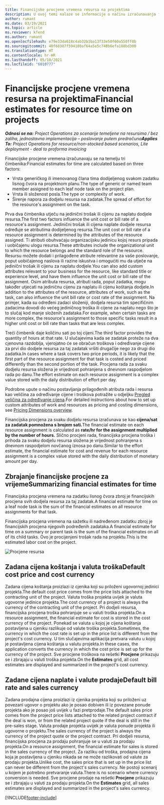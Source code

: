 ```yaml
---
title: Financijske procjene vremena resursa na projektima
description: U ovoj temi nalaze se informacije o načinu izračunavanja financijskih procjena vremena.
author: rumant
ms.date: 03/19/2021
ms.topic: article
ms.reviewer: kfend
ms.author: rumant
ms.openlocfilehash: e79e33da618c4ab32b1ba13f33e50f60a550ff0b
ms.sourcegitcommit: 40f68387f594180af64a5e5c748b6efa188bd300
ms.translationtype: HT
ms.contentlocale: hr-HR
ms.lasthandoff: 05/10/2021
ms.locfileid: "6010777"
---
```

# <a name="financial-estimates-for-resource-time-on-projects"></a><span data-ttu-id="36823-103">Financijske procjene vremena resursa na projektima</span><span class="sxs-lookup"><span data-stu-id="36823-103">Financial estimates for resource time on projects</span></span>

<span data-ttu-id="36823-104">_**Odnosi se na:** Project Operations za scenarije temeljene na resursima / bez zaliha, jednostavna implementacija – poslovanje putem predračuna_</span><span class="sxs-lookup"><span data-stu-id="36823-104">_**Applies To:** Project Operations for resource/non-stocked based scenarios, Lite deployment - deal to proforma invoicing_</span></span>

<span data-ttu-id="36823-105">Financijske procjene vremena izračunavaju se na temelju tri čimbenika:</span><span class="sxs-lookup"><span data-stu-id="36823-105">Financial estimates for time are calculated based on three factors:</span></span> 

- <span data-ttu-id="36823-106">Vrsta generičkog ili imenovanog člana tima dodijeljenog svakom zadatku lisnog čvora na projektnom planu.</span><span class="sxs-lookup"><span data-stu-id="36823-106">The type of generic or named team member assigned to each leaf node task on the project plan.</span></span> 
- <span data-ttu-id="36823-107">Vrsta ili složenost posla.</span><span class="sxs-lookup"><span data-stu-id="36823-107">The type or complexity of work.</span></span>
- <span data-ttu-id="36823-108">Širenje napora za dodjelu resursa na zadatak.</span><span class="sxs-lookup"><span data-stu-id="36823-108">The spread of effort for the resource's assignment on the task.</span></span> 

<span data-ttu-id="36823-109">Prva dva čimbenika utječu na jedinični trošak ili cijenu za naplatu dodjele resursa.</span><span class="sxs-lookup"><span data-stu-id="36823-109">The first two factors influence the unit cost or bill rate of a resource's assignment.</span></span> <span data-ttu-id="36823-110">Jedinični trošak ili cijena naplate dodjele resursa određuje se atributima dodijeljenog resursa.</span><span class="sxs-lookup"><span data-stu-id="36823-110">The unit cost or bill rate of a resource assignment is determined by the attributes of the resource assigned.</span></span> <span data-ttu-id="36823-111">Ti atributi obuhvaćaju organizacijsku jedinicu kojoj resurs pripada i uobičajenu ulogu resursa.</span><span class="sxs-lookup"><span data-stu-id="36823-111">These attributes include the organizational unit to which the resource belongs and the standard role of the resource.</span></span> <span data-ttu-id="36823-112">Resursu možete dodati i prilagođene atribute relevantne za vaše poslovanje, poput uobičajenog naslova ili razine iskustva i omogućiti mu da utječe na jedinični trošak ili cijenu za naplatu dodjele.</span><span class="sxs-lookup"><span data-stu-id="36823-112">You can also add custom attributes relevant to your business for the resource, like standard title or experience level, and have them influence the unit cost or bill rate of the assignment.</span></span>
<span data-ttu-id="36823-113">Osim atributa resursa, atributi rada, poput zadatka, mogu također utjecati na jediničnu cijenu za naplatu ili cijenu koštanja dodjele.</span><span class="sxs-lookup"><span data-stu-id="36823-113">In addition to the attributes of the resource, attributes of work, such as the task, can also influence the unit bill rate or cost rate of the assignment.</span></span> <span data-ttu-id="36823-114">Na primjer, kada su određeni zadaci složeniji, dodjela resursa tim specifičnim zadacima dovodi do većeg jediničnog troška ili cijene za naplatu nego što je to slučaj kod manje složenih zadataka.</span><span class="sxs-lookup"><span data-stu-id="36823-114">For example, when certain tasks are more complex, the resource's assignment to those specific tasks result in a higher unit cost or bill rate than tasks that are less complex.</span></span>   

<span data-ttu-id="36823-115">Treći čimbenik daje količinu sati po toj cijeni.</span><span class="sxs-lookup"><span data-stu-id="36823-115">The third factor provides the quantity of hours at that rate.</span></span> <span data-ttu-id="36823-116">U slučajevima kada se zadatak proteže na dva cjenovna razdoblja, vjerojatno će se obračun troškova i određivanje cijene za prvi dio dodjele resursa za taj zadatak vršiti drugačije nego za drugi dio zadatka.</span><span class="sxs-lookup"><span data-stu-id="36823-116">In cases where a task covers two price periods, it is likely that the first part of the resource assignment for that task is costed and priced differently than the second portion of the task.</span></span> <span data-ttu-id="36823-117">Procjena rada za svaku dodjelu resursa složena je vrijednost pohranjena s dnevnom raspodjelom rada po danu.</span><span class="sxs-lookup"><span data-stu-id="36823-117">The effort estimate on each resource assignment is a complex value stored with the daily distribution of effort per day.</span></span>

<span data-ttu-id="36823-118">Podrobne upute o načinu postavljanja prilagođenih atributa rada i resursa kao veličina za određivanje cijene i troškova potražite u odjeljku [Pregled veličina za određivanje cijena](../pricing-costing/pricing-dimensions-overview.md).</span><span class="sxs-lookup"><span data-stu-id="36823-118">For detailed instructions about how to set up custom attributes of work and resources as pricing and costing dimensions, see [Pricing Dimensions overview](../pricing-costing/pricing-dimensions-overview.md).</span></span>

<span data-ttu-id="36823-119">Financijska procjena za svaku dodjelu resursa izračunava se kao **cijena/sat za zadatak pomnožena s brojem sati.**</span><span class="sxs-lookup"><span data-stu-id="36823-119">The financial estimate on each resource assignment is calculated as **rate/hr for the assignment multiplied by the number of hours.**</span></span>  <span data-ttu-id="36823-120">Slično procjeni rada, financijska procjena troška i prihoda za svaku dodjelu resursa složena je vrijednost pohranjena s dnevnom raspodjelom novčanog iznosa po danu.</span><span class="sxs-lookup"><span data-stu-id="36823-120">Similar to the effort estimate, the financial estimate for cost and revenue for each resource assignment is a complex value stored with the daily distribution of monetary amount per day.</span></span> 

## <a name="summarizing-financial-estimates-for-time"></a><span data-ttu-id="36823-121">Zbrajanje financijske procjene za vrijeme</span><span class="sxs-lookup"><span data-stu-id="36823-121">Summarizing financial estimates for time</span></span>
<span data-ttu-id="36823-122">Financijska procjena vremena na zadatku lisnog čvora zbroj je financijskih procjena svih dodjela resursa za taj zadatak.</span><span class="sxs-lookup"><span data-stu-id="36823-122">A financial estimate for time on a leaf node task is the sum of the financial estimates on all resource assignments for that task.</span></span>

<span data-ttu-id="36823-123">Financijska procjena vremena na sažetku ili nadređenom zadatku zbroj je financijskih procjena njegovih podređenih zadataka.</span><span class="sxs-lookup"><span data-stu-id="36823-123">A financial estimate for time on a summary or parent task is the sum of the financial estimates on all of its child tasks.</span></span> <span data-ttu-id="36823-124">Ovo je procijenjeni trošak rada na projektu.</span><span class="sxs-lookup"><span data-stu-id="36823-124">This is the estimated labor cost on the project.</span></span> 

![Procjene resursa](./media/navigation12.png)

## <a name="default-cost-price-and-cost-currency"></a><span data-ttu-id="36823-126">Zadana cijena koštanja i valuta troška</span><span class="sxs-lookup"><span data-stu-id="36823-126">Default cost price and cost currency</span></span>

<span data-ttu-id="36823-127">Zadana cijena koštanja proizlazi iz cjenika koji su priloženi ugovornoj jedinici projekta.</span><span class="sxs-lookup"><span data-stu-id="36823-127">The default cost price comes from the price lists attached to the contracting unit of the project.</span></span> <span data-ttu-id="36823-128">Valuta troška projekta uvijek je valuta ugovorne jedinice projekta.</span><span class="sxs-lookup"><span data-stu-id="36823-128">The cost currency of a project is always the currency of the contracting unit of the project.</span></span> <span data-ttu-id="36823-129">Pri dodjeli resursa, financijska procjena troška pohranjuje se u valuti troška projekta.</span><span class="sxs-lookup"><span data-stu-id="36823-129">On a resource assignment, the financial estimate for cost is stored in the cost currency of the project.</span></span> <span data-ttu-id="36823-130">Ponekad se valuta u kojoj je cijena koštanja postavljena u cjeniku razlikuje od valute troška projekta.</span><span class="sxs-lookup"><span data-stu-id="36823-130">Sometimes, the currency in which the cost rate is set up in the price list is different from the project's cost currency.</span></span> <span data-ttu-id="36823-131">U tim slučajevima aplikacija pretvara valutu u kojoj je postavljena cijena koštanja u valutu projekta.</span><span class="sxs-lookup"><span data-stu-id="36823-131">In these cases, the application converts the currency in which the cost price is set up for the currency of the project.</span></span> <span data-ttu-id="36823-132">Sve procjene troškova na rešetki **Procjene** prikazuju se i zbrajaju u valuti troška projekta.</span><span class="sxs-lookup"><span data-stu-id="36823-132">On the **Estimates** grid, all cost estimates are displayed and summarized in the project's cost currency.</span></span> 

## <a name="default-bill-rate-and-sales-currency"></a><span data-ttu-id="36823-133">Zadane cijena naplate i valute prodaje</span><span class="sxs-lookup"><span data-stu-id="36823-133">Default bill rate and sales currency</span></span>

<span data-ttu-id="36823-134">Zadana prodajna cijena proizlazi iz cjenika projekta koji su priloženi uz povezani ugovor o projektu ako je posao dobiven ili iz povezane ponude projekta ako je posao još uvijek u fazi pretprodaje.</span><span class="sxs-lookup"><span data-stu-id="36823-134">The default sales price comes from the project price lists attached to the related project contract if the deal is won, or from the related project quote if the deal is still in the pre-sales stage.</span></span> <span data-ttu-id="36823-135">Valuta prodaje projekta uvijek je valuta ponude projekta ili ugovorne o projektu.</span><span class="sxs-lookup"><span data-stu-id="36823-135">The sales currency of the project is always the currency of the project quote or the project contract.</span></span> <span data-ttu-id="36823-136">Pri dodjeli resursa, financijska procjena za prodaju pohranjuje se u valuti za prodaju projekta.</span><span class="sxs-lookup"><span data-stu-id="36823-136">On a resource assignment, the financial estimate for sales is stored in the sales currency of the project.</span></span> <span data-ttu-id="36823-137">Za razliku od troška, prodajna cijena koja je postavljena u cjeniku nikada se ne može razlikovati od valute za prodaju projekta.</span><span class="sxs-lookup"><span data-stu-id="36823-137">Unlike cost, the sales price that is set up in the price list can never be different from the project's sales currency.</span></span> <span data-ttu-id="36823-138">Ne postoji scenarij u kojem je potrebno pretvaranje valuta.</span><span class="sxs-lookup"><span data-stu-id="36823-138">There is no scenario where currency conversion is needed.</span></span> <span data-ttu-id="36823-139">Sve procjene prodaje na rešetki **Procjene** prikazuju se i zbrajaju u valuti za prodaju projekta.</span><span class="sxs-lookup"><span data-stu-id="36823-139">On the **Estimates** grid, all sales estimates are displayed and summarized in the project's sales currency.</span></span> 

[!INCLUDE[footer-include](../includes/footer-banner.md)]
